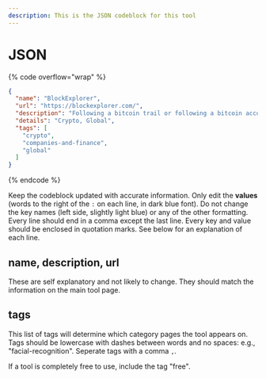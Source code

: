 ```yaml
---
description: This is the JSON codeblock for this tool
---
```


# JSON

{% code overflow="wrap" %}
```json
{
  "name": "BlockExplorer",
  "url": "https://blockexplorer.com/",
  "description": "Following a bitcoin trail or following a bitcoin account?",
  "details": "Crypto, Global",
  "tags": [
    "crypto",
    "companies-and-finance",
    "global"
  ]
}
```
{% endcode %}

Keep the codeblock updated with accurate information. Only edit the **values** (words to the right of the `:` on each line, in dark blue font). Do not change the key names (left side, slightly light blue) or any of the other formatting. Every line should end in a comma except the last line. Every key and value should be enclosed in quotation marks. See below for an explanation of each line.&#x20;

## name, description, url

These are self explanatory and not likely to change. They should match the information on the main tool page.

## tags

This list of tags will determine which category pages the tool appears on. Tags should be lowercase with dashes between words and no spaces: e.g., "facial-recognition". Seperate tags with a comma `,`.

If a tool is completely free to use, include the tag "free".

